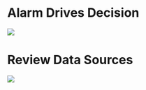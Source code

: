 

# Alarm Drives Decision

![](https://github.com/austinsonger/Incident-Playbook/raw/main/SIEM/Alarm%20Drives%20Decision.png)


# Review Data Sources

![](https://github.com/austinsonger/Incident-Playbook/raw/main/SIEM/Review%20Data%20Sources.png)





